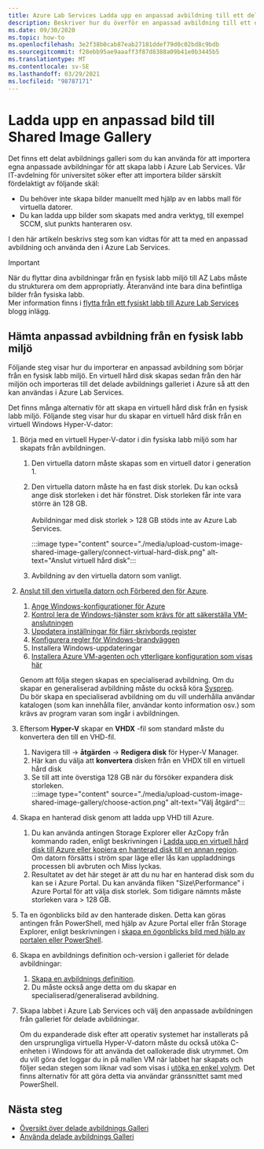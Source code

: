 ```yaml
---
title: Azure Lab Services Ladda upp en anpassad avbildning till ett delat avbildnings Galleri
description: Beskriver hur du överför en anpassad avbildning till ett delat avbildnings Galleri. Vår IT-avdelning för universitet söker efter att importera bilder särskilt fördelaktiga.
ms.date: 09/30/2020
ms.topic: how-to
ms.openlocfilehash: 3e2f38b0cab87eab27181ddef79d0c02bd8c9bdb
ms.sourcegitcommit: f28ebb95ae9aaaff3f87d8388a09b41e0b3445b5
ms.translationtype: MT
ms.contentlocale: sv-SE
ms.lasthandoff: 03/29/2021
ms.locfileid: "98787171"
---
```

# <a name="upload-a-custom-image-to-shared-image-gallery"></a>Ladda upp en anpassad bild till Shared Image Gallery

Det finns ett delat avbildnings galleri som du kan använda för att importera egna anpassade avbildningar för att skapa labb i Azure Lab Services. Vår IT-avdelning för universitet söker efter att importera bilder särskilt fördelaktigt av följande skäl: 

* Du behöver inte skapa bilder manuellt med hjälp av en labbs mall för virtuella datorer.
* Du kan ladda upp bilder som skapats med andra verktyg, till exempel SCCM, slut punkts hanteraren osv.

I den här artikeln beskrivs steg som kan vidtas för att ta med en anpassad avbildning och använda den i Azure Lab Services. 

> [!IMPORTANT]
> När du flyttar dina avbildningar från en fysisk labb miljö till AZ Labs måste du strukturera om dem appropriatly. Återanvänd inte bara dina befintliga bilder från fysiska labb. <br/>Mer information finns i [flytta från ett fysiskt labb till Azure Lab Services](https://techcommunity.microsoft.com/t5/azure-lab-services/moving-from-a-physical-lab-to-azure-lab-services/ba-p/1654931) blogg inlägg.

## <a name="bring-custom-image-from-a-physical-lab-environment"></a>Hämta anpassad avbildning från en fysisk labb miljö

Följande steg visar hur du importerar en anpassad avbildning som börjar från en fysisk labb miljö. En virtuell hård disk skapas sedan från den här miljön och importeras till det delade avbildnings galleriet i Azure så att den kan användas i Azure Lab Services.

Det finns många alternativ för att skapa en virtuell hård disk från en fysisk labb miljö. Följande steg visar hur du skapar en virtuell hård disk från en virtuell Windows Hyper-V-dator:

1. Börja med en virtuell Hyper-V-dator i din fysiska labb miljö som har skapats från avbildningen.
    1. Den virtuella datorn måste skapas som en virtuell dator i generation 1.
    1. Den virtuella datorn måste ha en fast disk storlek. Du kan också ange disk storleken i det här fönstret. Disk storleken får inte vara större än 128 GB.<br/>    
    Avbildningar med disk storlek > 128 GB stöds inte av Azure Lab Services. 
       
        :::image type="content" source="./media/upload-custom-image-shared-image-gallery/connect-virtual-hard-disk.png" alt-text="Anslut virtuell hård disk":::   
    1. Avbildning av den virtuella datorn som vanligt.
1. [Anslut till den virtuella datorn och Förbered den för Azure](../virtual-machines/windows/prepare-for-upload-vhd-image.md).
    1. [Ange Windows-konfigurationer för Azure](../virtual-machines/windows/prepare-for-upload-vhd-image.md#set-windows-configurations-for-azure)
    1. [Kontrol lera de Windows-tjänster som krävs för att säkerställa VM-anslutningen](../virtual-machines/windows/prepare-for-upload-vhd-image.md#check-the-windows-services)
    1. [Uppdatera inställningar för fjärr skrivbords register](../virtual-machines/windows/prepare-for-upload-vhd-image.md#update-remote-desktop-registry-settings)
    1. [Konfigurera regler för Windows-brandväggen](../virtual-machines/windows/prepare-for-upload-vhd-image.md#configure-windows-firewall-rules)
    1. Installera Windows-uppdateringar
    1. [Installera Azure VM-agenten och ytterligare konfiguration som visas här](../virtual-machines/windows/prepare-for-upload-vhd-image.md#complete-the-recommended-configurations) 
    
    Genom att följa stegen skapas en specialiserad avbildning. Om du skapar en generaliserad avbildning måste du också köra [Sysprep](../virtual-machines/windows/prepare-for-upload-vhd-image.md#determine-when-to-use-sysprep). <br/>
        Du bör skapa en specialiserad avbildning om du vill underhålla användar katalogen (som kan innehålla filer, användar konto information osv.) som krävs av program varan som ingår i avbildningen.
1. Eftersom **Hyper-V** skapar en **VHDX** -fil som standard måste du konvertera den till en VHD-fil.
    1. Navigera till   ->  **åtgärden**  ->  **Redigera disk** för Hyper-V Manager.
    1. Här kan du välja att **konvertera** disken från en VHDX till en virtuell hård disk
    1. Se till att inte överstiga 128 GB när du försöker expandera disk storleken.        
        :::image type="content" source="./media/upload-custom-image-shared-image-gallery/choose-action.png" alt-text="Välj åtgärd":::   
1. Skapa en hanterad disk genom att ladda upp VHD till Azure.
    1. Du kan använda antingen Storage Explorer eller AzCopy från kommando raden, enligt beskrivningen i [Ladda upp en virtuell hård disk till Azure eller kopiera en hanterad disk till en annan region](../virtual-machines/windows/disks-upload-vhd-to-managed-disk-powershell.md).        
    Om datorn försätts i ström spar läge eller lås kan uppladdnings processen bli avbruten och Miss lyckas.
    1. Resultatet av det här steget är att du nu har en hanterad disk som du kan se i Azure Portal. 
        Du kan använda fliken "Size\Performance" i Azure Portal för att välja disk storlek. Som tidigare nämnts måste storleken vara > 128 GB.
1. Ta en ögonblicks bild av den hanterade disken.
    Detta kan göras antingen från PowerShell, med hjälp av Azure Portal eller från Storage Explorer, enligt beskrivningen i [skapa en ögonblicks bild med hjälp av portalen eller PowerShell](../virtual-machines/windows/snapshot-copy-managed-disk.md).
1. Skapa en avbildnings definition och-version i galleriet för delade avbildningar:
    1. [Skapa en avbildnings definition](../virtual-machines/windows/shared-images-portal.md#create-an-image-definition).
    1. Du måste också ange detta om du skapar en specialiserad/generaliserad avbildning.
1. Skapa labbet i Azure Lab Services och välj den anpassade avbildningen från galleriet för delade avbildningar.

    Om du expanderade disk efter att operativ systemet har installerats på den ursprungliga virtuella Hyper-V-datorn måste du också utöka C-enheten i Windows för att använda det oallokerade disk utrymmet. Om du vill göra det loggar du in på mallen VM när labbet har skapats och följer sedan stegen som liknar vad som visas i [utöka en enkel volym](/windows-server/storage/disk-management/extend-a-basic-volume). Det finns alternativ för att göra detta via användar gränssnittet samt med PowerShell.

## <a name="next-steps"></a>Nästa steg

* [Översikt över delade avbildnings Galleri](../virtual-machines/shared-image-galleries.md)
* [Använda delade avbildnings Galleri](how-to-use-shared-image-gallery.md)